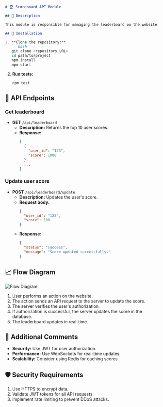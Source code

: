 ```markdown
# 🏆 Scoreboard API Module

## 📘 Description

This module is responsible for managing the leaderboard on the website. It provides an API for updating and retrieving user scores in real-time.

## 🚀 Installation

1. **Clone the repository:**
   ```bash
   git clone <repository_URL>
   cd path/to/project
   npm install
   npm start
   ```

2. **Run tests:**
   ```bash
   npm test
   ```

## 🔗 API Endpoints

### Get leaderboard
- **GET** `/api/leaderboard`
  - **Description:** Returns the top 10 user scores.
  - **Response:**
    ```json
    [
      {
        "user_id": "123",
        "score": 1000
      },
      ...
    ]
    ```

### Update user score
- **POST** `/api/leaderboard/update`
  - **Description:** Updates the user's score.
  - **Request body:**
    ```json
    {
      "user_id": "123",
      "score": 100
    }
    ```
  - **Response:**
    ```json
    {
      "status": "success",
      "message": "Score updated successfully."
    }
    ```

## 📈 Flow Diagram

![Flow Diagram](./diagram.png)

1. User performs an action on the website.
2. The action sends an API request to the server to update the score.
3. The server verifies the user's authorization.
4. If authorization is successful, the server updates the score in the database.
5. The leaderboard updates in real-time.

## 📝 Additional Comments

- **Security:** Use JWT for user authorization.
- **Performance:** Use WebSockets for real-time updates.
- **Scalability:** Consider using Redis for caching scores.

## 🛡️ Security Requirements

1. Use HTTPS to encrypt data.
2. Validate JWT tokens for all API requests.
3. Implement rate limiting to prevent DDoS attacks.
```
